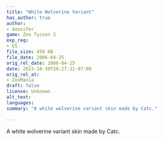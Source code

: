 ```yaml
---
title: "White Wolverine Variant"
has_author: true
author: 
- Goosifer
game: Zoo Tycoon 2
exp_req: 
- ES
file_size: 459 KB
file_date: 2006-04-25
orig_rel_date: 2006-04-25
date: 2023-10-30T20:27:31-07:00
orig_rel_at: 
- ZooMania
draft: false
license: Unknown
alt_text: 
languages:
summary: "A white wolverine variant skin made by Catc."

---
```


A white wolverine variant skin made by Catc.